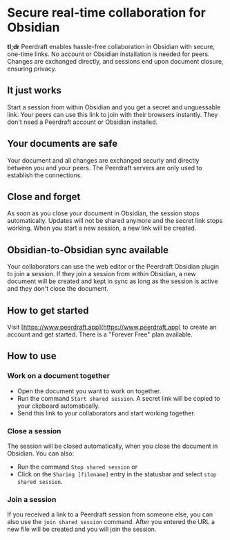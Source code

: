 # Secure real-time collaboration for Obsidian

**tl;dr** Peerdraft enables hassle-free collaboration in Obsidian with secure, one-time links. No account or Obsidian installation is needed for peers. Changes are exchanged directly, and sessions end upon document closure, ensuring privacy.

## It just works

Start a session from within Obsidian and you get a secret and unguessable link. Your peers can use this link to join with their browsers instantly. They don't need a Peerdraft account or Obsidian installed.

## Your documents are safe

Your document and all changes are exchanged securly and directly between you and your peers. The Peerdraft servers are only used to establish the connections.

## Close and forget

As soon as you close your document in Obsidian, the session stops automatically. Updates will not be shared anymore and the secret link stops working. When you start a new session, a new link will be created.

## Obsidian-to-Obsidian sync available

Your collaborators can use the web editor or the Peerdraft Obsidian plugin to join a session. If they join a session from within Obsidian, a new document will be created and kept in sync as long as the session is active and they don't close the document.

## How to get started

Visit [https://www.peerdraft.app](https://www.peerdraft.app) to create an account and get started. There is a "Forever Free" plan available.

## How to use

### Work on a document together

* Open the document you want to work on together.
* Run the command `Start shared session`. A secret link will be copied to your clipboard automatically.
* Send this link to your collaborators and start working together.

### Close a session

The session will be closed automatically, when you close the document in Obsidian. You can also:

* Run the command `Stop shared session` or
* Click on the `Sharing [filename]` entry in the statusbar and select `stop shared session`.

### Join a session

If you received a link to a Peerdraft session from someone else, you can also use the `join shared session` command. After you entered the URL a new file will be created and you will join the session.